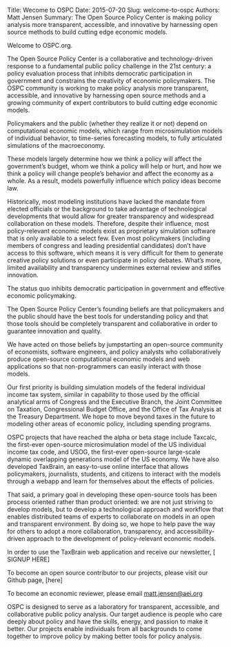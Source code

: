 Title: Wecome to OSPC
Date: 2015-07-20
Slug: welcome-to-ospc
Authors: Matt Jensen
Summary: The Open Source Policy Center is making policy analysis more transparent, accessible, and innovative by harnessing open source methods to build cutting edge economic models.  

Welcome to OSPC.org.  

The Open Source Policy Center is a collaborative and technology-driven response to a fundamental public policy challenge in the 21st century: a policy evaluation process that inhibits democratic participation in government and constrains the creativity of economic policymakers. The OSPC community is working to make policy analysis more transparent, accessible, and innovative by harnessing open source methods and a growing community of expert contributors to build cutting edge economic models. 

Policymakers and the public (whether they realize it or not) depend on computational economic models, which range from microsimulation models of individual behavior, to time-series forecasting models, to fully articulated simulations of the macroeconomy.

These models largely determine how we think a policy will affect the government’s budget, whom we think a policy will help or hurt, and how we think a policy will change people’s behavior and affect the economy as a whole. As a result, models powerfully influence which policy ideas become law. 

Historically, most modeling institutions have lacked the mandate from elected officials or the background to take advantage of technological developments that would allow for greater transparency and widespread collaboration on these models. Therefore, despite their influence, most policy-relevant economic models exist as proprietary simulation software that is only available to a select few. Even most policymakers (including members of congress and leading presidential candidates) don’t have access to this software, which means it is very difficult for them to generate creative policy solutions or even participate in policy debates. What’s more, limited availability and transparency undermines external review and stifles innovation. 

The status quo inhibits democratic participation in government and effective economic policymaking. 

The Open Source Policy Center’s founding beliefs are that policymakers and the public should have the best tools for understanding policy and that those tools should be completely transparent and collaborative in order to guarantee innovation and quality. 

We have acted on those beliefs by jumpstarting an open-source community of economists, software engineers, and policy analysts who collaboratively produce open-source computational economic models and web applications so that non-programmers can easily interact with those models.

Our first priority is building simulation models of the federal individual income tax system, similar in capability to those used by the official analytical arms of Congress and the Executive Branch, the Joint Committee on Taxation, Congressional Budget Office, and the Office of Tax Analysis at the Treasury Department. We hope to move beyond taxes in the future to modeling other areas of economic policy, including spending programs. 

OSPC projects that have reached the alpha or beta stage include Taxcalc, the first-ever open-source microsimulation model of the US individual income tax code, and USOG, the first-ever open-source large-scale dynamic overlapping generations model of the US economy. We have also developed TaxBrain, an easy-to-use online interface that allows policymakers, journalists, students, and citizens to interact with the models through a webapp and learn for themselves about the effects of policies. 

That said, a primary goal in developing these open-source tools has been process oriented rather than product oriented: we are not just striving to develop models, but to develop a technological approach and workflow that enables distributed teams of experts to collaborate on models in an open and transparent environment. By doing so, we hope to help pave the way for others to adopt a more collaboration, transparency, and accessibility-driven approach to the development of policy-relevant economic models.



In order to use the TaxBrain web application and receive our newsletter,  [ SIGNUP HERE]

To become an open source contributor to our projects, please visit our Github page, [here]

To become an economic reviewer, please email matt.jensen@aei.org



OSPC is designed to serve as a laboratory for transparent, accessible, and collaborative public policy analysis. Our target audience is people who care deeply about policy and have the skills, energy, and passion to make it better. Our projects enable individuals from all backgrounds to come together to improve policy by making better tools for policy analysis. 






